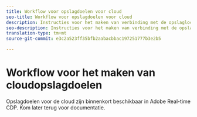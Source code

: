 ```yaml
---
title: Workflow voor opslagdoelen voor cloud
seo-title: Workflow voor opslagdoelen voor cloud
description: Instructies voor het maken van verbinding met de opslaglocaties van uw cloud
seo-description: Instructies voor het maken van verbinding met de opslaglocaties van uw cloud
translation-type: tm+mt
source-git-commit: e3c2a523ff35bfb2aabacbbac197251777b3e2b5

---
```



# Workflow voor het maken van cloudopslagdoelen

Opslagdoelen voor de cloud zijn binnenkort beschikbaar in Adobe Real-time CDP. Kom later terug voor documentatie.